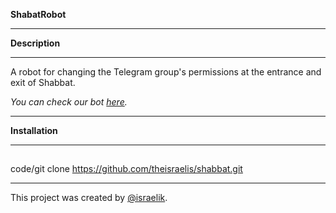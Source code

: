 **ShabatRobot**
___________________________________________________________________________________________________________________________________________________________________________________________
**Description**
___________________________________________________________________________________________________________________________________________________________________________________________
A robot for changing the Telegram group's permissions at the entrance and exit of Shabbat.

_You can check our bot [here](https//t.me/ShabatRobot)._
___________________________________________________________________________________________________________________________________________________________________________________________
**Installation**
___________________________________________________________________________________________________________________________________________________________________________________________
##
<tab><tab>code/git clone https://github.com/theisraelis/shabbat.git
___________________________________________________________________________________________________________________________________________________________________________________________
This project was created by [@israelik](https//t.me/israelik).
